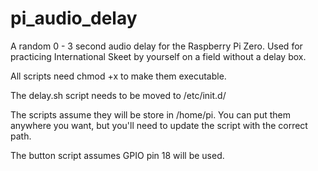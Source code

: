 # pi_audio_delay
A random 0 - 3 second audio delay for the Raspberry Pi Zero. Used for practicing International Skeet by yourself on a field without a delay box.

All scripts need chmod +x to make them executable.

The delay.sh script needs to be moved to /etc/init.d/

The scripts assume they will be store in /home/pi. You can put them anywhere you want, but you'll need to update the script with the correct path.

The button script assumes GPIO pin 18 will be used. 
